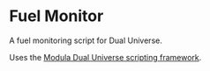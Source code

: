 # Fuel Monitor

A fuel monitoring script for Dual Universe.

Uses the [Modula Dual Universe scripting framework](https://github.com/samedicorp/modula).

